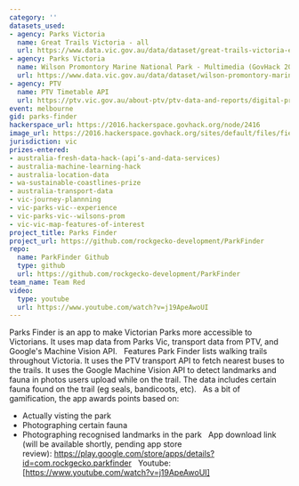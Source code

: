 ```yaml
---
category: ''
datasets_used:
- agency: Parks Victoria
  name: Great Trails Victoria - all
  url: https://www.data.vic.gov.au/data/dataset/great-trails-victoria-east-gippsland-rail-trail
- agency: Parks Victoria
  name: Wilson Promontory Marine National Park - Multimedia (GovHack 2016)
  url: https://www.data.vic.gov.au/data/dataset/wilson-promontory-marine-national-park-multimedia-govhack-2016
- agency: PTV
  name: PTV Timetable API
  url: https://ptv.vic.gov.au/about-ptv/ptv-data-and-reports/digital-products/ptv-timetable-api/
event: melbourne
gid: parks-finder
hackerspace_url: https://2016.hackerspace.govhack.org/node/2416
image_url: https://2016.hackerspace.govhack.org/sites/default/files/field/image/ic_launcher_0.png
jurisdiction: vic
prizes-entered:
- australia-fresh-data-hack-(api’s-and-data-services)
- australia-machine-learning-hack
- australia-location-data
- wa-sustainable-coastlines-prize
- australia-transport-data
- vic-journey-plannning
- vic-parks-vic--experience
- vic-parks-vic--wilsons-prom
- vic-vic-map-features-of-interest
project_title: Parks Finder
project_url: https://github.com/rockgecko-development/ParkFinder
repo:
  name: ParkFinder Github
  type: github
  url: https://github.com/rockgecko-development/ParkFinder
team_name: Team Red
video:
  type: youtube
  url: https://www.youtube.com/watch?v=j19ApeAwoUI
---
```


Parks Finder is an app to make Victorian Parks more accessible to Victorians. It uses map data from Parks Vic, transport data from PTV, and Google's Machine Vision API.
 
Features
Park Finder lists walking trails throughout Victoria. It uses the PTV transport API to fetch nearest buses to the trails. It uses the Google Machine Vision API to detect landmarks and fauna in photos users upload while on the trail. The data includes certain fauna found on the trail (eg seals, bandicoots, etc).
 
As a bit of gamification, the app awards points based on:
- Actually visting the park
- Photographing certain fauna
- Photographing recognised landmarks in the park
 
App download link (will be available shortly, pending app store review): https://play.google.com/store/apps/details?id=com.rockgecko.parkfinder
 
Youtube: [https://www.youtube.com/watch?v=j19ApeAwoUI]